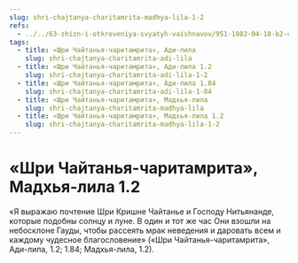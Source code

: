 ```yaml
---
slug: shri-chajtanya-charitamrita-madhya-lila-1-2
refs:
  - ../../63-zhizn-i-otkroveniya-svyatyh-vaishnavov/951-1982-04-18-b2-c-vrindavan-das-thakur-chajtanya-bhagavata-i-chajtanya-charitamrita.md
tags:
  - title: «Шри Чайтанья-чаритамрита», Ади-лила
    slug: shri-chajtanya-charitamrita-adi-lila
  - title: «Шри Чайтанья-чаритамрита», Ади-лила 1.2
    slug: shri-chajtanya-charitamrita-adi-lila-1-2
  - title: «Шри Чайтанья-чаритамрита», Ади-лила 1.84
    slug: shri-chajtanya-charitamrita-adi-lila-1-84
  - title: «Шри Чайтанья-чаритамрита», Мадхья-лила
    slug: shri-chajtanya-charitamrita-madhya-lila
  - title: «Шри Чайтанья-чаритамрита», Мадхья-лила 1.2
    slug: shri-chajtanya-charitamrita-madhya-lila-1-2
---
```


# «Шри Чайтанья-чаритамрита», Мадхья-лила 1.2

«Я выражаю почтение Шри Кришне Чайтанье и Господу Нитьянанде, которые подобны солнцу и луне. В один и тот же час Они взошли на небосклоне Гауды, чтобы рассеять мрак неведения и даровать всем и каждому чудесное благословение» («Шри Чайтанья-чаритамрита», Ади-лила, 1.2; 1.84; Мадхья-лила, 1.2).
